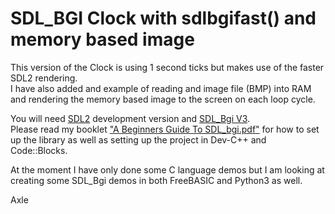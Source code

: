 # SDL_BGI Clock with sdlbgifast() and memory based image  

This version of the Clock is using 1 second ticks but makes use of the faster SDL2 rendering.  
I have also added and example of reading and image file (BMP) into RAM and rendering the memory based image to the screen on each loop cycle.

You will need [SDL2](https://github.com/libsdl-org/SDL) development version and [SDL_Bgi V3](https://sdl-bgi.sourceforge.io/).  
Please read my booklet ["A Beginners Guide To SDL_bgi.pdf"](https://github.com/Axle-Ozz-i-sofT/A-BEGINNERS-GUIDE-TO-PROGRAMMING/tree/main/Supplimental/A%20Beginners_Guide_To_SDL_bgi) for how to set up the library as well as setting up the project in Dev-C++ and Code::Blocks.

At the moment I have only done some C language demos but I am looking at creating some SDL_Bgi demos in both FreeBASIC and Python3 as well.

Axle  
